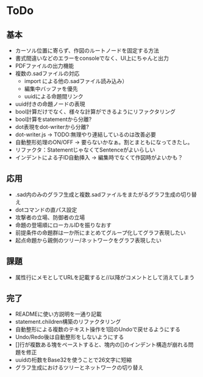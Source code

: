 # ToDo

## 基本

- カーソル位置に寄らず、作図のルートノードを固定する方法
- 書式間違いなどのエラーをconsoleでなく、UI上にちゃんと出力
- PDFファイルの出力機能
- 複数の.sadファイルの対応
  - import による他の.sadファイル読み込み）
  - 編集中バッファを優先
  - uuidによる命題間リンク
- uuid付きの命題ノードの表現
- bool計算だけでなく、様々な計算ができるようにリファクタリング
- bool計算をstatementから分離?
- dot表現をdot-writerから分離?
- dot-writer.js → TODO:無理やり連結しているのは改善必要
- 自動整形処理のON/OFF → 要らないかなぁ。割とまともになってきたし。
- リファクタ：StatementじゃなくてSentenceがよいらしい
- インデントによる子ID自動挿入 → 編集時でなくて作図時がよいかも？

## 応用

- .sad内のみのグラフ生成と複数.sadファイルをまたがるグラフ生成の切り替え
- dotコマンドの直パス設定
- 攻撃者の立場、防御者の立場
- 命題の登場順にローカルIDを振りなおす
- 前提条件の命題群は一か所にまとめてグループ化してグラフ表現したい
- 起点命題から親側のツリー/ネットワークをグラフ表現したい

## 課題

- 属性行にメモとしてURLを記載すると//以降がコメントとして消えてしまう

## 完了

- READMEに使い方説明を一通り記載
- statement.children構築のリファクタリング
- 自動整形による複数のテキスト操作を1回のUndoで戻せるようにする
- Undo/Redo後は自動整形をしないようにする
- []行が複数ある塊をペーストすると、塊内の[]のインデント構造が崩れる問題を修正
- uuidの桁数をBase32を使うことで26文字に短縮
- グラフ生成におけるツリーとネットワークの切り替え
